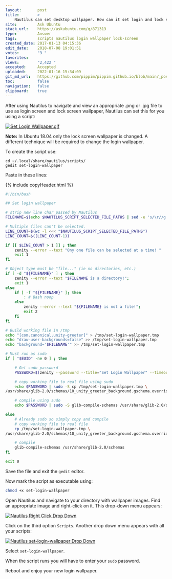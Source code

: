 ```yaml
---
layout:       post
title:        >
    Nautilus can set desktop wallpaper. How can it set login and lock screen wallpaper?
site:         Ask Ubuntu
stack_url:    https://askubuntu.com/q/871313
type:         Answer
tags:         scripts nautilus login wallpaper lock-screen
created_date: 2017-01-13 04:15:36
edit_date:    2018-07-08 19:01:51
votes:        "3 "
favorites:    
views:        "2,422 "
accepted:     Accepted
uploaded:     2022-01-16 15:34:09
git_md_url:   https://github.com/pippim/pippim.github.io/blob/main/_posts/2017/2017-01-13-Nautilus-can-set-desktop-wallpaper.-How-can-it-set-login-and-lock-screen-wallpaper^.md
toc:          false
navigation:   false
clipboard:    true
---
```


After using Nautilus to navigate and view an appropriate .png or .jpg file to use as login screen and lock screen wallpaper, Nautilus can set this for you using a script:

[![Set Login Wallpaper.gif][1]][1]


**Note:** In Ubuntu 18.04 only the lock screen wallpaper is changed. A different technique will be required to change the login wallpaper.

To create the script use:

``` 
cd ~/.local/share/nautilus/scripts/
gedit set-login-wallpaper
```

Paste in these lines:



{% include copyHeader.html %}
``` bash
#!/bin/bash

## Set login wallpaper

# strip new line char passed by Nautilus
FILENAME=$(echo $NAUTILUS_SCRIPT_SELECTED_FILE_PATHS | sed -e 's/\r//g')

# Multiple files can't be selected.
LINE_COUNT=$(wc -l <<< "$NAUTILUS_SCRIPT_SELECTED_FILE_PATHS")
LINE_COUNT=$((LINE_COUNT-1))

if [[ $LINE_COUNT > 1 ]] ; then
    zenity --error --text "Ony one file can be selected at a time! "
    exit 1
fi

# Object type must be "file..." (ie no directories, etc.)
if [ -d "${FILENAME}" ] ; then
    zenity --error --text "$FILENAME is a directory!";
    exit 1
else
    if [ -f "${FILENAME}" ]; then
        : # Bash noop
    else
        zenity --error --text "${FILENAME} is not a file!";
        exit 2
    fi
fi

# Build working file in /tmp
echo "[com.canonical.unity-greeter]" > /tmp/set-login-wallpaper.tmp
echo "draw-user-backgrounds=false" >> /tmp/set-login-wallpaper.tmp
echo "background='$FILENAME'" >> /tmp/set-login-wallpaper.tmp

# Must run as sudo
if [ "$EUID" -ne 0 ] ; then

    # Get sudo password
    PASSWORD=$(zenity --password --title="Set Login Wallpaper" --timeout=20)

    # copy working file to real file using sudo
    echo $PASSWORD | sudo -S cp /tmp/set-login-wallpaper.tmp \
/usr/share/glib-2.0/schemas/10_unity_greeter_background.gschema.override

    # compile using sudo
    echo $PASSWORD | sudo -S glib-compile-schemas /usr/share/glib-2.0/schemas

else
    # Already sudo so simply copy and compile
    # copy working file to real file
    cp /tmp/set-login-wallpaper.tmp \
/usr/share/glib-2.0/schemas/10_unity_greeter_background.gschema.override

    # compile
    glib-compile-schemas /usr/share/glib-2.0/schemas
fi

exit 0
```

Save the file and exit the `gedit` editor.

Now mark the script as executable using:

``` bash
chmod +x set-login-wallpaper
```

Open Nautilus and navigate to your directory with wallpaper images. Find an appropriate image and right-click on it. This drop-down menu appears:

[![Nautilus Right Click Drop Down][2]][2]

Click on the third option `Scripts`. Another drop down menu appears with all your scripts:

[![Nautilus set-login-wallpaper Drop Down][3]][3]

Select `set-login-wallpaper`.

When the script runs you will have to enter your `sudo` password.

Reboot and enjoy your new login wallpaper.


  [1]: https://i.stack.imgur.com/ysvFg.gif
  [2]: https://i.stack.imgur.com/EleRC.png
  [3]: https://i.stack.imgur.com/CsQ9O.png
